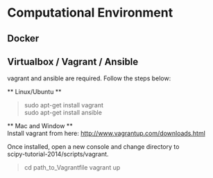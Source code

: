 # Computational Environment

## Docker

## Virtualbox / Vagrant / Ansible
vagrant and ansible are required. Follow the steps below:

** Linux/Ubuntu **   
> sudo apt-get install vagrant  
> sudo apt-get install ansible  

** Mac and Window **  
Install vagrant from here: http://www.vagrantup.com/downloads.html  

Once installed, open a new console and change directory to  
scipy-tutorial-2014/scripts/vagrant. 

> cd path_to_Vagrantfile 
> vagrant up







